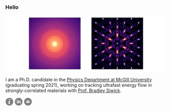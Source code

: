 ### Hello

<img src="https://raw.githubusercontent.com/LaurentRDC/LaurentRDC/master/images/header.svg"/>

I am a Ph.D. candidate in the [Physics Department at McGill University](http://www.physics.mcgill.ca/) (graduating spring 2021), working on tracking ultrafast energy flow in strongly-correlated materials with [Prof. Bradley Siwick](http://www.physics.mcgill.ca/siwicklab/).

[<img src="https://raw.githubusercontent.com/LaurentRDC/LaurentRDC/master/images/info.svg" alt="personal website" width="25" height="25"/>](https://laurentrdc.xyz) [<img src="https://raw.githubusercontent.com/LaurentRDC/LaurentRDC/master/images/linkedin.svg" alt="LinkedIn profile" width="25" height="25"/>](https://www.linkedin.com/in/laurent-p-ren%C3%A9-de-cotret-296b38152/) [<img src="https://raw.githubusercontent.com/LaurentRDC/LaurentRDC/master/images/mail.svg" alt="e-mail" width="25" height="25"/>](mailto:laurent.decotret@outlook.com)
<!-- 
    ATTRIBUTION
    This profile layout was inspired by F. Poitevin (https://github.com/fredericpoitevin)
    Icons modified from http://www.entypo.com/ 
-->
